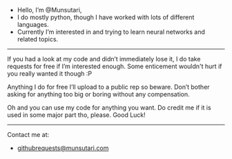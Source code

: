 - Hello, I’m @Munsutari,
- I do mostly python, though I have worked with lots of different languages.
- Currently I’m interested in and trying to learn neural networks and related topics.

---------

If you had a look at my code and didn’t immediately lose it, I do take requests for free if I’m interested enough.
Some enticement wouldn't hurt if you really wanted it though :P

Anything I do for free I’ll upload to a public rep so beware.
Don’t bother asking for anything too big or boring without any compensation.

Oh and you can use my code for anything you want. Do credit me if it is used in some major part tho, please.
Good Luck!

--------

Contact me at:

- githubrequests@munsutari.com

